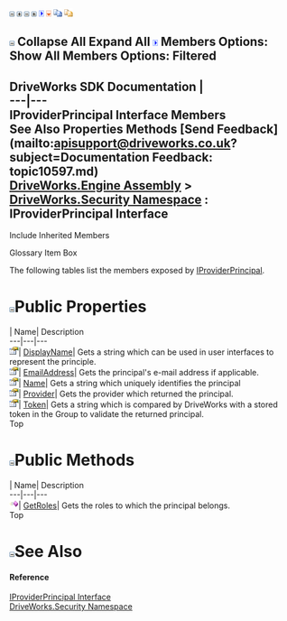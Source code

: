 ![](dotnetimages/collapse.gif) ![](dotnetimages/expand.gif) ![](dotnetimages/collapse.gif) ![](dotnetimages/expand.gif) ![](dotnetimages/drpdown.gif) ![](dotnetimages/drpdown_orange.gif) ![](dotnetimages/copycode.gif) ![](dotnetimages/copycodeHighlight.gif)

![](dotnetimages/collapse.gif) Collapse All Expand All ![](dotnetimages/drpdown.gif) Members Options: Show All  Members Options: Filtered   
---  
DriveWorks SDK Documentation  |   
---|---  
IProviderPrincipal Interface Members   
See Also Properties Methods [Send Feedback](mailto:apisupport@driveworks.co.uk?subject=Documentation Feedback: topic10597.md)  
[DriveWorks.Engine Assembly](topic2156.md) > [DriveWorks.Security Namespace](topic10574.md) : IProviderPrincipal Interface  
---  
  
Include Inherited Members    


Glossary Item Box

The following tables list the members exposed by [IProviderPrincipal](topic10597.md).

# ![](dotnetimages/collapse.gif)Public Properties

| Name| Description  
---|---|---  
![ Property](dotnetimages/Property.gif)| [DisplayName](topic10603.md)| Gets a string which can be used in user interfaces to represent the principle.   
![ Property](dotnetimages/Property.gif)| [EmailAddress](topic10604.md)| Gets the principal's e-mail address if applicable.   
![ Property](dotnetimages/Property.gif)| [Name](topic10605.md)| Gets a string which uniquely identifies the principal   
![ Property](dotnetimages/Property.gif)| [Provider](topic10606.md)| Gets the provider which returned the principal.   
![ Property](dotnetimages/Property.gif)| [Token](topic10607.md)| Gets a string which is compared by DriveWorks with a stored token in the Group to validate the returned principal.   
Top

# ![](dotnetimages/collapse.gif)Public Methods

| Name| Description  
---|---|---  
![ Method](dotnetimages/Method.gif)| [GetRoles](topic10602.md)| Gets the roles to which the principal belongs.   
Top

# ![](dotnetimages/collapse.gif)See Also

#### Reference

[IProviderPrincipal Interface](topic10597.md)   
[DriveWorks.Security Namespace](topic10574.md)


